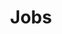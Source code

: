 ---
layout: child_layout/jobs
title: Jobs
permalink: /jobs/
hero: /assets/img/content/hero/hero-5.jpg
lead: |
  This is a list of the current vacancies we are assisting to fill. If you are a Workskil Australia customer please call your Consultant or local Workskil Australia site and quote the ‘reference number’ of the role you are interested in learning more about. To find the contact number for your local site, <a href="#">please click here.</a>
---